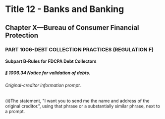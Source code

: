 
# Title 12 - Banks and Banking
## Chapter X—Bureau of Consumer Financial Protection
### PART 1006-DEBT COLLECTION PRACTICES (REGULATION F)
#### Subpart B-Rules for FDCPA Debt Collectors
##### § 1006.34 Notice for validation of debts.
###### Original-creditor information prompt.

(ii)The statement, "I want you to send me the name and address of the original creditor.", using that phrase or a substantially similar phrase, next to a prompt.
